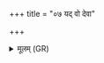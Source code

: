 +++
title = "०७ यद् वो देवा"

+++
<details><summary>मूलम् (GR)</summary>

यद् वो देवा उपजीका  
उद्देहं शुषिरं ददुः ।  
तत्रामृतस्यासिक्तं  
तच् चकारारसं विषम् ॥
</details>